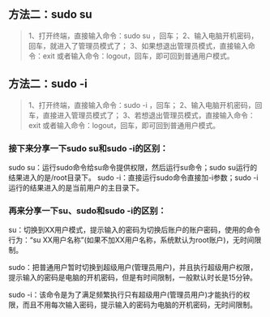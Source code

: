 

## 方法二：sudo  su
> 1、打开终端，直接输入命令：sudo su ，回车；
> 2、输入电脑开机密码，回车，就进入了管理员模式了；
> 3、如果想退出管理员模式，直接输入命令：exit  或者输入命令：logout，回车，即可回到普通用户模式。

## 方法二：sudo  -i
> 1、打开终端，直接输入命令：sudo  -i  ，回车；
> 2、输入电脑开机密码，回车，直接进入管理员模式了；
> 3、若想退出管理员模式，直接输入命令：exit  或者输入命令：logout，回车，即可回到普通用户模式。


### 接下来分享一下sudo su和sudo -i的区别：
sudo su：运行sudo命令给su命令提供权限，然后运行su命令；sudo su运行的结果进入的是/root目录下。
sudo -i：直接运行sudo命令直接加-i参数；sudo -i运行的结果进入的是当前用户的主目录下。


### 再来分享一下su、sudo和sudo -i的区别：
su：切换到XX用户模式，提示输入的密码为切换后账户的账户密码，使用的命令行为：“su XX用户名称”(如果不加XX用户名称，系统默认为root账户)，无时间限制。

sudo：把普通用户暂时切换到超级用户(管理员用户)，并且执行超级用户权限，提示输入的密码是电脑的开机密码，但是有时间限制，一般默认时长是15分钟。

sudo -i：该命令是为了满足频繁执行只有超级用户(管理员用户)才能执行的权限，而且不用每次输入密码，提示输入的密码为电脑的开机密码，无时间限制。